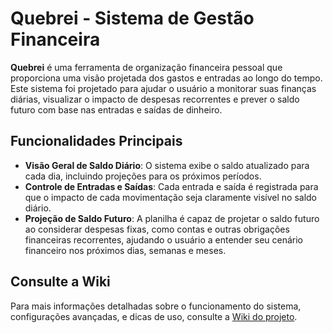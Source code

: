 # Quebrei - Sistema de Gestão Financeira

**Quebrei** é uma ferramenta de organização financeira pessoal que proporciona uma visão projetada dos gastos e entradas ao longo do tempo. Este sistema foi projetado para ajudar o usuário a monitorar suas finanças diárias, visualizar o impacto de despesas recorrentes e prever o saldo futuro com base nas entradas e saídas de dinheiro.

## Funcionalidades Principais

- **Visão Geral de Saldo Diário**: O sistema exibe o saldo atualizado para cada dia, incluindo projeções para os próximos períodos.
- **Controle de Entradas e Saídas**: Cada entrada e saída é registrada para que o impacto de cada movimentação seja claramente visível no saldo diário.
- **Projeção de Saldo Futuro**: A planilha é capaz de projetar o saldo futuro ao considerar despesas fixas, como contas e outras obrigações financeiras recorrentes, ajudando o usuário a entender seu cenário financeiro nos próximos dias, semanas e meses.
<!-- - **Identificação de Alertas**: Destaque em cores para dias com saldo baixo ou negativo, indicando períodos de possível aperto financeiro e incentivando ajustes no planejamento. -->

## Consulte a Wiki

Para mais informações detalhadas sobre o funcionamento do sistema, configurações avançadas, e dicas de uso, consulte a [Wiki do projeto](/wikis/home).